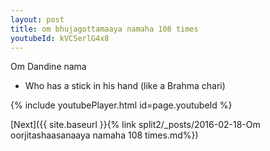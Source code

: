 ```yaml
---
layout: post
title: om bhujagottamaaya namaha 108 times
youtubeId: kVCSerlG4x8
---
```

 
 
Om Dandine nama 
 
 -  Who has a stick in his hand (like a Brahma chari) 
 
  
 
  
 
 
 
 
 
 


{% include youtubePlayer.html id=page.youtubeId %}
 
[Next]({{ site.baseurl }}{% link  split2/_posts/2016-02-18-Om oorjitashaasanaaya namaha 108 times.md%})
 
